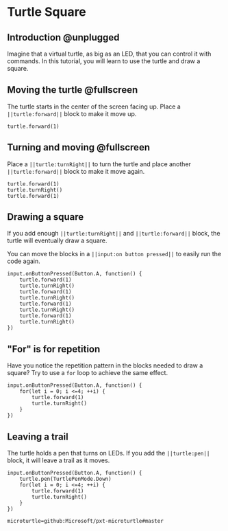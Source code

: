 # Turtle Square

## Introduction @unplugged

Imagine that a virtual turtle, as big as an LED, that you can control it with commands.
In this tutorial, you will learn to use the turtle and draw a square.

## Moving the turtle @fullscreen

The turtle starts in the center of the screen facing up. Place a ``||turtle:forward||`` block to make it move up.

```blocks
turtle.forward(1)
```

## Turning and moving @fullscreen

Place a ``||turtle:turnRight||`` to turn the turtle and place another ``||turtle:forward||`` block to make it move again.

```blocks
turtle.forward(1)
turtle.turnRight()
turtle.forward(1)
```

## Drawing a square

If you add enough ``||turtle:turnRight||`` and ``||turtle:forward||`` block, the turtle 
will eventually draw a square. 

You can move the blocks in a ``||input:on button pressed||`` to easily run the code again.

```blocks
input.onButtonPressed(Button.A, function() {
    turtle.forward(1)
    turtle.turnRight()
    turtle.forward(1)
    turtle.turnRight()
    turtle.forward(1)
    turtle.turnRight()
    turtle.forward(1)
    turtle.turnRight()
})
```

## "For" is for repetition

Have you notice the repetition pattern in the blocks needed to draw a square?
Try to use a ``for`` loop to achieve the same effect.

```blocks
input.onButtonPressed(Button.A, function() {
    for(let i = 0; i <=4; ++i) {
        turtle.forward(1)
        turtle.turnRight()
    }
})
```


## Leaving a trail

The turtle holds a pen that turns on LEDs. If you add the ``||turtle:pen||`` block,
it will leave a trail as it moves.

```blocks
input.onButtonPressed(Button.A, function() {
    turtle.pen(TurtlePenMode.Down)
    for(let i = 0; i <=4; ++i) {
        turtle.forward(1)
        turtle.turnRight()
    }
})
```

```package
microturtle=github:Microsoft/pxt-microturtle#master
```
